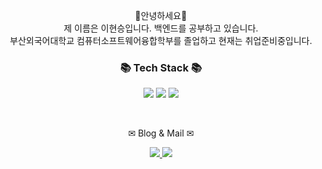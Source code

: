 <p align="center">
👐안녕하세요👐<br>
제 이름은 이현승입니다. 백엔드를 공부하고 있습니다.<br>
부산외국어대학교 컴퓨터소프트웨어융합학부를 졸업하고 현재는 취업준비중입니다.<br>
</p>

<div align=center>
	<h3>📚 Tech Stack 📚</h3>
</div>
<p align="center" display="inline-block">
  <img src="https://img.shields.io/badge/JAVA-007396?style=for-the-badge&logo=java&logoColor=white"> 
  <img src="https://img.shields.io/badge/SpringBoot-6DB33F?style=for-the-badge&logo=SpringBoot&logoColor=white">
   <img src="https://img.shields.io/badge/mysql-4479A1?style=for-the-badge&logo=mysql&logoColor=white">
</p><br>
<div align=center>
	<p> ✉ Blog  & Mail ✉</p>
</div>
<div align=center>
	<a href="https://hyse16.github.io">
		<img src="https://img.shields.io/badge/Blog-FF9800?style=flat&logo=Blogger&logoColor=white" />
	</a>
	<a href="mailto:aa3324296@naver.com">
		<img src="https://img.shields.io/badge/Mail-30B980?style=flat&logo=Gmail&logoColor=white" />
	</a>
</div>

<div align=center>
	<br>

</br>
